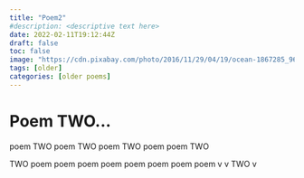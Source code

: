 ```yaml
---
title: "Poem2"
#description: <descriptive text here>
date: 2022-02-11T19:12:44Z
draft: false
toc: false
image: "https://cdn.pixabay.com/photo/2016/11/29/04/19/ocean-1867285_960_720.jpg"
tags: [older]
categories: [older poems]
---
```


# Poem TWO...
<!--more-->
poem TWO poem TWO poem TWO poem
poem TWO 

TWO
poem poem poem poem
poem poem
poem poem v
v
TWO v

